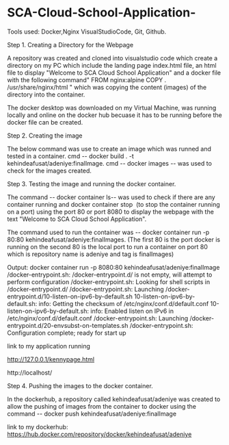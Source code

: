 # SCA-Cloud-School-Application-

Tools used: Docker,Nginx VisualStudioCode, Git, Github.

Step 1. Creating a Directory for the Webpage


 A repository was created and cloned into visualstudio code which create a directory 
on my PC which include the landing page index.html file, an html file to display "Welcome to SCA Cloud School Application" 
and a docker file with the following command" 
FROM nginx:alpine
COPY . /usr/share/nginx/html " which was copying the content (images) of the directory into the container.

The docker desktop was downloaded on my Virtual Machine,  was running locally and online on the docker hub becuase it has to be running before the docker file can be created.


Step 2. Creating the image

The below command was use to create an image which was runned and tested in a container.
cmd  -- docker build . -t kehindeafusat/adeniye:finalImage. 
cmd -- docker images -- was used to check for the images created.


Step 3. Testing the image and running  the docker container.

The command -- docker container ls-- was used to check if there are any container 
running and docker container stop <container ID> (to stop the container running on a port)
using the port 80 or port 8080 to display the webpage with the text "Welcome to SCA Cloud School Application".

The command used to run the container was -- docker container run -p 80:80 kehindeafusat/adeniye:finalImages.
(The first 80 is the port docker is running on the second 
80 is the local port to run a container on port 80 which is repository name is adeniye and tag is finalImages)

Output:
 docker container run -p 8080:80 kehindeafusat/adeniye:finalImage
/docker-entrypoint.sh: /docker-entrypoint.d/ is not empty, will attempt to perform configuration
/docker-entrypoint.sh: Looking for shell scripts in /docker-entrypoint.d/
/docker-entrypoint.sh: Launching /docker-entrypoint.d/10-listen-on-ipv6-by-default.sh
10-listen-on-ipv6-by-default.sh: info: Getting the checksum of /etc/nginx/conf.d/default.conf
10-listen-on-ipv6-by-default.sh: info: Enabled listen on IPv6 in /etc/nginx/conf.d/default.conf
/docker-entrypoint.sh: Launching /docker-entrypoint.d/20-envsubst-on-templates.sh
/docker-entrypoint.sh: Configuration complete; ready for start up

 link to my application running 
 
 http://127.0.0.1/kennypage.html	
 
 http://localhost/
 
 
Step 4. Pushing the images to the docker container.

In the dockerhub, a repository called kehindeafusat/adeniye was created to allow the pushing of images from the container to docker
using the command -- docker push kehindeafusat/adeniye:finalImage

link to my dockerhub: https://hub.docker.com/repository/docker/kehindeafusat/adeniye

